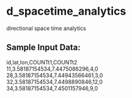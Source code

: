 d_spacetime_analytics
=====================

directional space time analytics

Sample Input Data:
------------------

id,lat,lon,COUNTt1,COUNTt2<br>
11,3.58187154534,7.4475086296,4,0<br>
28,3.58187154534,7.44943566461,3,0<br>
32,3.58187154534,7.4498890846,12,0<br>
34,3.58187154534,7.4501157946,9,0<br>
